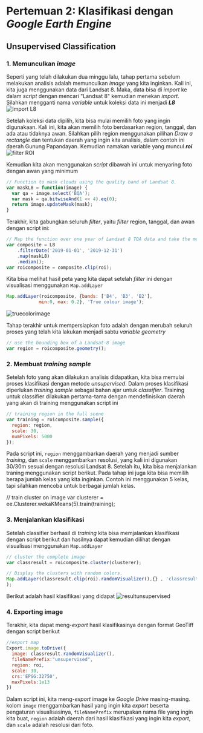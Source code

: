 # Pertemuan 2: Klasifikasi dengan _Google Earth Engine_
## Unsupervised Classification
### 1. Memunculkan _image_
Seperti yang telah dilakukan dua minggu lalu, tahap pertama sebelum melakukan analisis adalah memunculkan _image_ yang kita inginkan.
Kali ini, kita juga menggunakan data dari Landsat 8. Maka, data bisa di _import_ ke dalam _script_ dengan mencari "Landsat 8" kemudian
menekan _import_. Silahkan mengganti nama _variable_ untuk koleksi data ini menjadi ***L8***
![import L8](url)

Setelah koleksi data dipilih, kita bisa mulai memilih foto yang ingin digunakaan. Kali ini, kita akan memilih foto berdasarkan region,
tanggal, dan ada atau tidaknya awan. Silahkan pilih region menggunakan pilihan _Draw a rectangle_ dan tentukan daerah yang ingin
kita analisis, dalam contoh ini daerah Gunung Papandayan. Kemudian namakan variable yang muncul ***roi***
![filter ROI](url)

Kemudian kita akan menggunakan _script_ dibawah ini untuk menyaring foto dengan awan yang minimum
```javascript
// Function to mask clouds using the quality band of Landsat 8.
var maskL8 = function(image) {
  var qa = image.select('BQA');
  var mask = qa.bitwiseAnd(1 << 4).eq(0);
  return image.updateMask(mask);
}
```
Terakhir, kita gabungkan seluruh _filter_, yaitu _filter_ region, tanggal, dan awan dengan script ini:
```javascript
// Map the function over one year of Landsat 8 TOA data and take the median.
var composite = L8
    .filterDate('2019-01-01', '2019-12-31')
    .map(maskL8)
    .median();
var roicomposite = composite.clip(roi);
```

Kita bisa melihat hasil peta yang kita dapat setelah _filter_ ini dengan visualisasi menggunakan `Map.addLayer`
```javascript
Map.addLayer(roicomposite, {bands: ['B4', 'B3', 'B2'],
            min:0, max: 0.2}, 'True colour image');
```
![truecolorimage](url)

Tahap terakhir untuk mempersiapkan foto adalah dengan merubah seluruh proses yang telah kita lakukan menjadi sabtu _variable geometry_
```javascript
// use the bounding box of a Landsat-8 image
var region = roicomposite.geometry();
```
### 2. Membuat _training sample_
Setelah foto yang akan dilakukan analisis didapatkan, kita bisa memulai proses klasifikasi dengan metode _unsupervised_. Dalam proses 
klasifikasi diperlukan _training sample_ sebagai bahan ajar untuk _classifier_. Training untuk classifier dilakukan pertama-tama 
dengan mendefinisikan daerah yang akan di training menggunakan script ini
```javascript
// training region in the full scene
var training = roicomposite.sample({
  region: region,
  scale: 30,
  numPixels: 5000
});
```
Pada script ini, `region` menggambarkan daerah yang menjadi sumber _training_, dan `scale` menggambarkan resolusi, yang kali ini digunakan
30/30m sesuai dengan resolusi Landsat 8. Setelah itu, kita bisa menjalankan traning menggunakan script berikut. Pada tahap ini juga kita
bisa memilih berapa jumlah kelas yang kita inginkan. Contoh ini menggunakan 5 kelas, tapi silahkan mencoba untuk berbagai jumlah kelas.

// train cluster on image
var clusterer = ee.Clusterer.wekaKMeans(5).train(training);

### 3. Menjalankan klasifikasi
Setelah classifier berhasil di _training_ kita bisa memjalankan klasifikasi dengan script berikut dan hasilnya dapat kemudian dilihat
dengan visualisasi menggunakan `Map.addLayer`
```javascript
// cluster the complete image
var classresult = roicomposite.cluster(clusterer);

// Display the clusters with random colors.
Map.addLayer(classresult.clip(roi).randomVisualizer(),{} , 'classresult'
);
```

Berikut adalah hasil klasifikasi yang didapat
![resultunsupervised](url)

### 4. Exporting image
Terakhir, kita dapat meng-_export_ hasil klasifikasinya dengan format GeoTiff dengan script berikut
```javascript
//export map
Export.image.toDrive({
  image: classresult.randomVisualizer(),
  fileNamePrefix:"unsupervised",
  region: roi,
  scale: 30,
  crs:'EPSG:32750',
  maxPixels:1e13
})
```
Dalam script ini, kita meng-_export_ image ke _Google Drive_ masing-masing. kolom `image` menggambarkan hasil yang ingin kita _export_
beserta pengaturan visualisasinya, `fileNamePrefix` merupakan nama file yang ingin kita buat, `region` adalah daerah dari hasil klasifikasi
yang ingin kita _export_, dan `scale` adalah resolusi dari foto. 
